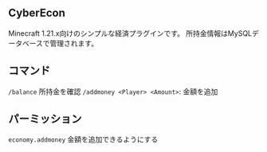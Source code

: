 ## CyberEcon
Minecraft 1.21.x向けのシンプルな経済プラグインです。
所持金情報はMySQLデータベースで管理されます。

## コマンド
`/balance` 所持金を確認
`/addmoney <Player> <Amount>`: 金額を追加

## パーミッション
`economy.addmoney` 金額を追加できるようにする